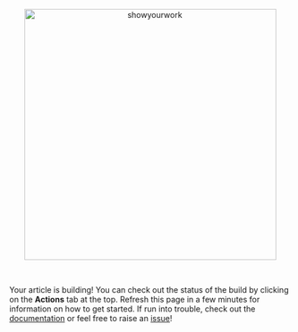<!-- SHOWYOURWORK_TEMPLATE -->
<p align="center">
<a href="https://github.com/rodluger/showyourwork">
<img width = "450" src="https://raw.githubusercontent.com/rodluger/showyourwork/img/showyourwork.png" alt="showyourwork"/>
</a>
</p>
<br>

Your article is building! You can check out the status of the build by clicking on the **Actions** tab at the top. Refresh this page in a few minutes for information on how to get started. If run into trouble, check out the [documentation](https://showyourwork.readthedocs.io/) or feel free to raise an [issue](https://github.com/rodluger/showyourwork/issues)!
